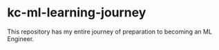 # kc-ml-learning-journey
This repository has my entire journey of preparation to becoming an ML Engineer. 
